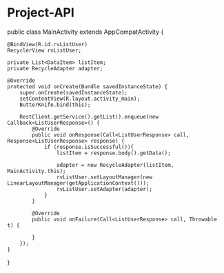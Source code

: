 # Project-API
public class MainActivity extends AppCompatActivity {

    @BindView(R.id.rvListUser)
    RecyclerView rvListUser;

    private List<DataItem> listItem;
    private RecycleAdapter adapter;

    @Override
    protected void onCreate(Bundle savedInstanceState) {
        super.onCreate(savedInstanceState);
        setContentView(R.layout.activity_main);
        ButterKnife.bind(this);

        RestClient.getService().getList().enqueue(new Callback<ListUserResponse>() {
            @Override
            public void onResponse(Call<ListUserResponse> call, Response<ListUserResponse> response) {
                if (response.isSuccessful()){
                    listItem = response.body().getData();

                    adapter = new RecycleAdapter(listItem, MainActivity.this);
                    rvListUser.setLayoutManager(new LinearLayoutManager(getApplicationContext()));
                    rvListUser.setAdapter(adapter);
                }
            }

            @Override
            public void onFailure(Call<ListUserResponse> call, Throwable t) {

            }
        });
    }
}
